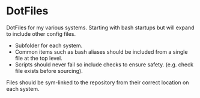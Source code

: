 # DotFiles

DotFiles for my various systems.  Starting with bash startups but will expand to include other config files.

* Subfolder for each system. 
* Common items such as bash aliases should be included from a single file at the top level.
* Scripts should never fail so include checks to ensure safety. (e.g. check file exists before sourcing).

Files should be sym-linked to the repository from their correct location on each system.
